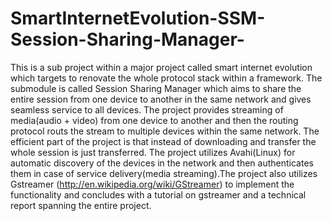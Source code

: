 SmartInternetEvolution-SSM-Session-Sharing-Manager-
===================================================

This is a sub project within  a major project called smart internet evolution which targets to renovate the whole protocol stack within  a framework. The submodule is called Session Sharing Manager which aims to share the entire session from one device to another in the same network and gives seamless service to all devices. The project provides streaming of media(audio + video) from one device to another and then the routing protocol routs the stream to multiple devices within the same network. The efficient part of the project is that instead of downloading and transfer the whole session is just transferred. The project utilizes Avahi(Linux) for automatic discovery of the devices in the network and then authenticates them in case of service delivery(media streaming).The project also utilizes Gstreamer (http://en.wikipedia.org/wiki/GStreamer) to implement the functionality and concludes with a tutorial on gstreamer and a technical report spanning the entire project.
